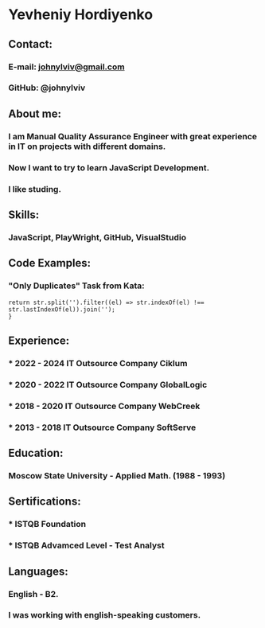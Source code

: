 # Yevheniy Hordiyenko  
## Contact:
### E-mail: johnylviv@gmail.com
### GitHub: @johnylviv
    
##  About me:
### I am Manual Quality Assurance Engineer with great experience in IT on projects with different domains.
### Now I want to try to learn JavaScript Development.
### I like studing.
    
## Skills:
### JavaScript, PlayWright, GitHub, VisualStudio
    
## Code Examples: 
### "Only Duplicates" Task from Kata:
``` function onlyDuplicates(str) {
return str.split('').filter((el) => str.indexOf(el) !== str.lastIndexOf(el)).join('');
}     
```
    
## Experience:
### * 2022 - 2024 IT Outsource Company Ciklum
### * 2020 - 2022 IT Outsource Company GlobalLogic
### * 2018 - 2020 IT Outsource Company WebCreek
### * 2013 - 2018 IT Outsource Company SoftServe
    
## Education:
### Moscow State University - Applied Math. (1988 - 1993)
    
## Sertifications:
### * ISTQB Foundation
### * ISTQB Advamced Level - Test Analyst
    
## Languages:
### English - B2. 
### I was working with english-speaking customers.

